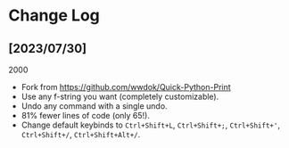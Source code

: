 # Change Log

## [2023/07/30]
2000
- Fork from https://github.com/wwdok/Quick-Python-Print
- Use any f-string you want (completely customizable).
- Undo any command with a single undo.
- 81% fewer lines of code (only 65!).
- Change default keybinds to `Ctrl+Shift+L`, `Ctrl+Shift+;`, `Ctrl+Shift+'`, `Ctrl+Shift+/`, `Ctrl+Shift+Alt+/`.